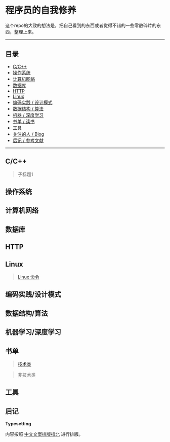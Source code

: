 # 程序员的自我修养

这个repo的大致的想法是，把自己看到的东西或者觉得不错的一些零散碎片的东西，整理上来。


-----

## 目录

* [C/C++](#C/C++)
* [操作系统](#操作系统)
* [计算机网络](#计算机网络)
* [数据库](#数据库)
* [HTTP](#HTTP)
* [Linux](#Linux)
* [编码实践 / 设计模式](#编码实践/设计模式)
* [数据结构 / 算法](#数据结构/算法)
* [机器 / 深度学习](#机器学习/深度学习)
* [书单 / 读书](#书单)
* [工具](#工具)
* [关注的人 / Blog](#关注的人/Blog)
* [后记 / 参考文献](#后记)

---

## C/C++

> 子标题1

## 操作系统

## 计算机网络

## 数据库

## HTTP

## Linux

> [Linux 命令](https://github.com/zhaozhengcoder/CoderNoteBook/blob/master/note/linux%E5%91%BD%E4%BB%A4.md)

## 编码实践/设计模式

## 数据结构/算法

## 机器学习/深度学习

## 书单

> [技术类](https://github.com/zhaozhengcoder/CoderNoteBook/blob/master/note/技术类的书单.md)

> 非技术类

## 工具

## 后记

**Typesetting**

内容按照 [中文文案排版指北](https://mazhuang.org/wiki/chinese-copywriting-guidelines/) 进行排版。
